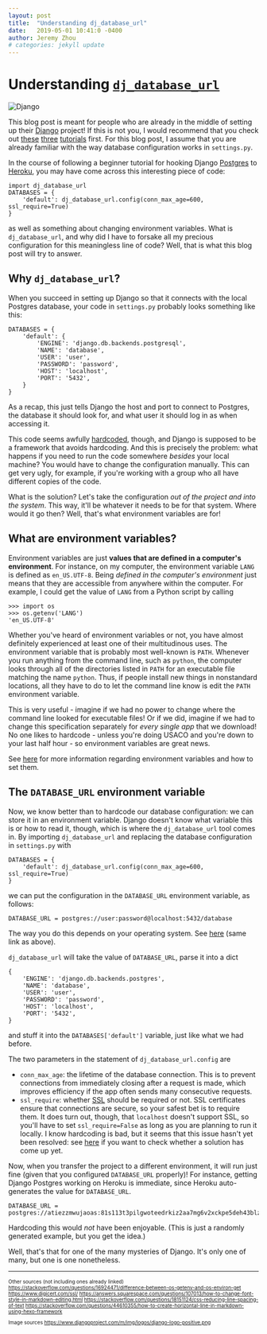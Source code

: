```yaml
---
layout: post
title:  "Understanding dj_database_url"
date:   2019-05-01 10:41:0 -0400
author: Jeremy Zhou
# categories: jekyll update
---
```

# Understanding [`dj_database_url`](https://pypi.org/project/dj-database-url/)

![Django](https://www.djangoproject.com/m/img/logos/django-logo-positive.png)

This blog post is meant for people who are already in the middle of setting up their [Django](https://www.djangoproject.com/) project! If this is not you, I would recommend that you check out [these](https://docs.djangoproject.com/en/2.1/intro/tutorial01/) [three](https://www.digitalocean.com/community/tutorials/how-to-use-postgresql-with-your-django-application-on-ubuntu-14-04) [tutorials](https://devcenter.heroku.com/articles/heroku-postgresql) first. For this blog post, I assume that you are already familiar with the way database configuration works in `settings.py`.

In the course of following a beginner tutorial for hooking Django [Postgres](https://www.postgresql.org/) to [Heroku](https://www.heroku.com/), you may have come across this interesting piece of code:

```
import dj_database_url
DATABASES = {
    'default': dj_database_url.config(conn_max_age=600, ssl_require=True)
}
```

as well as something about changing environment variables. What is `dj_database_url`, and why did I have to forsake all my precious configuration for this meaningless line of code? Well, that is what this blog post will try to answer.

## Why `dj_database_url`?

When you succeed in setting up Django so that it connects with the local Postgres database, your code in `settings.py` probably looks something like this:

```
DATABASES = {
    'default': {
        'ENGINE': 'django.db.backends.postgresql',
        'NAME': 'database',
        'USER': 'user',
        'PASSWORD': 'password',
        'HOST': 'localhost',
        'PORT': '5432',
    }
}
```

As a recap, this just tells Django the host and port to connect to Postgres, the database it should look for, and what user it should log in as when accessing it.

This code seems awfully [hardcoded](https://stackoverflow.com/questions/1895789/what-does-hard-coded-mean), though, and Django is supposed to be a framework that avoids hardcoding. And this is precisely the problem: what happens if you need to run the code somewhere _besides_ your local machine? You would have to change the configuration manually. This can get very ugly, for example, if you're working with a group who all have different copies of the code.

What is the solution? Let's take the configuration _out of the project and into the system_. This way, it'll be whatever it needs to be for that system. Where would it go then? Well, that's what environment variables are for!

## What are environment variables?

Environment variables are just **values that are defined in a computer's environment**. For instance, on my computer, the environment variable `LANG` is defined as `en_US.UTF-8`. Being _defined in the computer's environment_ just means that they are accessible from anywhere within the computer. For example, I could get the value of `LANG` from a Python script by calling

```
>>> import os
>>> os.getenv('LANG')
'en_US.UTF-8'
```

Whether you've heard of environment variables or not, you have almost definitely experienced at least one of their multitudinous uses. The environment variable that is probably most well-known is `PATH`. Whenever you run anything from the command line, such as `python`, the computer looks through all of the directories listed in `PATH` for an executable file matching the name `python`. Thus, if people install new things in nonstandard locations, all they have to do to let the command line know is edit the `PATH` environment variable.

This is very useful - imagine if we had no power to change where the command line looked for executable files! Or if we did, imagine if we had to change this specification separately for _every single app_ that we download! No one likes to hardcode - unless you're doing USACO and you're down to your last half hour - so environment variables are great news.

See [here](https://superuser.com/questions/284342/what-are-path-and-other-environment-variables-and-how-can-i-set-or-use-them) for more information regarding environment variables and how to set them.

## The `DATABASE_URL` environment variable

Now, we know better than to hardcode our database configuration: we can store it in an environment variable. Django doesn't know what variable this is or how to read it, though, which is where the `dj_database_url` tool comes in. By importing `dj_database_url` and replacing the database configuration in `settings.py` with

```
DATABASES = {
    'default': dj_database_url.config(conn_max_age=600, ssl_require=True)
}
```

we can put the configuration in the `DATABASE_URL` environment variable, as follows:

```
DATABASE_URL = postgres://user:password@localhost:5432/database
```

The way you do this depends on your operating system. See [here](https://superuser.com/questions/284342/what-are-path-and-other-environment-variables-and-how-can-i-set-or-use-them) (same link as above).

`dj_database_url` will take the value of `DATABASE_URL`, parse it into a dict

```
{
    'ENGINE': 'django.db.backends.postgres',
    'NAME': 'database',
    'USER': 'user',
    'PASSWORD': 'password',
    'HOST': 'localhost',
    'PORT': '5432',
}
```

and stuff it into the `DATABASES['default']` variable, just like what we had before.

The two parameters in the statement of `dj_database_url.config` are
* `conn_max_age`: the lifetime of the database connection. This is to prevent connections from immediately closing after a request is made, which improves efficiency if the app often sends many consecutive requests.
* `ssl_require`: whether [SSL](https://www.digicert.com/ssl/) should be required or not. SSL certificates ensure that connections are secure, so your safest bet is to require them. It does turn out, though, that `localhost` doesn't support SSL, so you'll have to set `ssl_require=False` as long as you are planning to run it locally. I know hardcoding is bad, but it seems that this issue hasn't yet been resolved: see [here](https://github.com/heroku/django-heroku/issues/10) if you want to check whether a solution has come up yet.

Now, when you transfer the project to a different environment, it will run just fine (given that you configured `DATABASE_URL` properly)! For instance, getting Django Postgres working on Heroku is immediate, since Heroku auto-generates the value for `DATABASE_URL`.

```
DATABASE_URL = postgres://atiezzmwujaoas:81s113t3pilgwoteedrkiz2aa7mg6v2xckpe5deh43blz3yfjv9h0m3xz9k9uvtg...
```

Hardcoding this would _not_ have been enjoyable. (This is just a randomly generated example, but you get the idea.)

Well, that's that for one of the many mysteries of Django. It's only one of many, but one is one nonetheless.

<hr>

<span style="display: block; font-size: 10px; line-height: 12px;">

Other sources (not including ones already linked)
https://stackoverflow.com/questions/16924471/difference-between-os-getenv-and-os-environ-get
https://www.digicert.com/ssl/
https://answers.squarespace.com/questions/107013/how-to-change-font-style-in-markdown-editing.html
https://stackoverflow.com/questions/18151124/css-reducing-line-spacing-of-text
https://stackoverflow.com/questions/44610355/how-to-create-horizontal-line-in-markdown-using-hexo-framework

Image sources
https://www.djangoproject.com/m/img/logos/django-logo-positive.png
</span>
